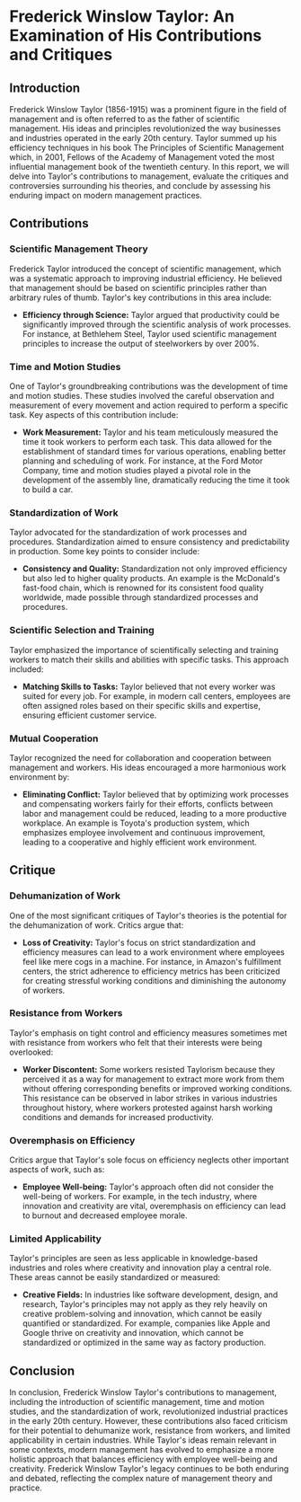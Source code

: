 # Frederick Winslow Taylor: An Examination of His Contributions and Critiques

## Introduction
Frederick Winslow Taylor (1856-1915) was a prominent figure in the field of management and is often referred to as the father of scientific management. His ideas and principles revolutionized the way businesses and industries operated in the early 20th century. Taylor summed up his efficiency techniques in his book The Principles of Scientific Management which, in 2001, Fellows of the Academy of Management voted the most influential management book of the twentieth century. In this report, we will delve into Taylor's contributions to management, evaluate the critiques and controversies surrounding his theories, and conclude by assessing his enduring impact on modern management practices.

## Contributions

### Scientific Management Theory
Frederick Taylor introduced the concept of scientific management, which was a systematic approach to improving industrial efficiency. He believed that management should be based on scientific principles rather than arbitrary rules of thumb. Taylor's key contributions in this area include:

- **Efficiency through Science:** Taylor argued that productivity could be significantly improved through the scientific analysis of work processes. For instance, at Bethlehem Steel, Taylor used scientific management principles to increase the output of steelworkers by over 200%.

### Time and Motion Studies
One of Taylor's groundbreaking contributions was the development of time and motion studies. These studies involved the careful observation and measurement of every movement and action required to perform a specific task. Key aspects of this contribution include:

- **Work Measurement:** Taylor and his team meticulously measured the time it took workers to perform each task. This data allowed for the establishment of standard times for various operations, enabling better planning and scheduling of work. For instance, at the Ford Motor Company, time and motion studies played a pivotal role in the development of the assembly line, dramatically reducing the time it took to build a car.

### Standardization of Work
Taylor advocated for the standardization of work processes and procedures. Standardization aimed to ensure consistency and predictability in production. Some key points to consider include:

- **Consistency and Quality:** Standardization not only improved efficiency but also led to higher quality products. An example is the McDonald's fast-food chain, which is renowned for its consistent food quality worldwide, made possible through standardized processes and procedures.

### Scientific Selection and Training
Taylor emphasized the importance of scientifically selecting and training workers to match their skills and abilities with specific tasks. This approach included:

- **Matching Skills to Tasks:** Taylor believed that not every worker was suited for every job. For example, in modern call centers, employees are often assigned roles based on their specific skills and expertise, ensuring efficient customer service.

### Mutual Cooperation
Taylor recognized the need for collaboration and cooperation between management and workers. His ideas encouraged a more harmonious work environment by:

- **Eliminating Conflict:** Taylor believed that by optimizing work processes and compensating workers fairly for their efforts, conflicts between labor and management could be reduced, leading to a more productive workplace. An example is Toyota's production system, which emphasizes employee involvement and continuous improvement, leading to a cooperative and highly efficient work environment.

## Critique

### Dehumanization of Work
One of the most significant critiques of Taylor's theories is the potential for the dehumanization of work. Critics argue that:

- **Loss of Creativity:** Taylor's focus on strict standardization and efficiency measures can lead to a work environment where employees feel like mere cogs in a machine. For instance, in Amazon's fulfillment centers, the strict adherence to efficiency metrics has been criticized for creating stressful working conditions and diminishing the autonomy of workers.

### Resistance from Workers
Taylor's emphasis on tight control and efficiency measures sometimes met with resistance from workers who felt that their interests were being overlooked:

- **Worker Discontent:** Some workers resisted Taylorism because they perceived it as a way for management to extract more work from them without offering corresponding benefits or improved working conditions. This resistance can be observed in labor strikes in various industries throughout history, where workers protested against harsh working conditions and demands for increased productivity.

### Overemphasis on Efficiency
Critics argue that Taylor's sole focus on efficiency neglects other important aspects of work, such as:

- **Employee Well-being:** Taylor's approach often did not consider the well-being of workers. For example, in the tech industry, where innovation and creativity are vital, overemphasis on efficiency can lead to burnout and decreased employee morale.

### Limited Applicability
Taylor's principles are seen as less applicable in knowledge-based industries and roles where creativity and innovation play a central role. These areas cannot be easily standardized or measured:

- **Creative Fields:** In industries like software development, design, and research, Taylor's principles may not apply as they rely heavily on creative problem-solving and innovation, which cannot be easily quantified or standardized. For example, companies like Apple and Google thrive on creativity and innovation, which cannot be standardized or optimized in the same way as factory production.

## Conclusion
In conclusion, Frederick Winslow Taylor's contributions to management, including the introduction of scientific management, time and motion studies, and the standardization of work, revolutionized industrial practices in the early 20th century. However, these contributions also faced criticism for their potential to dehumanize work, resistance from workers, and limited applicability in certain industries. While Taylor's ideas remain relevant in some contexts, modern management has evolved to emphasize a more holistic approach that balances efficiency with employee well-being and creativity. Frederick Winslow Taylor's legacy continues to be both enduring and debated, reflecting the complex nature of management theory and practice.
